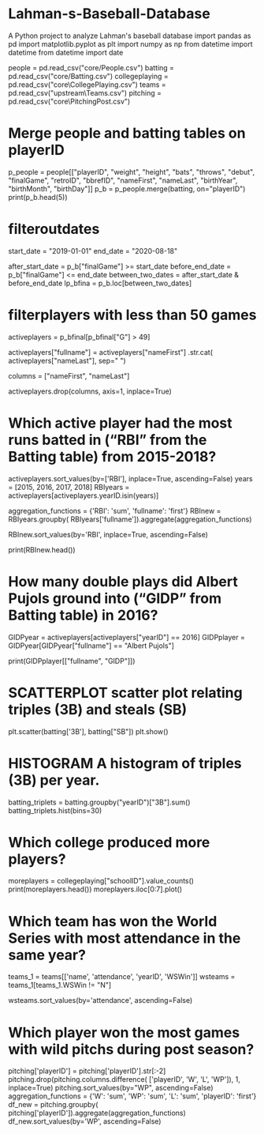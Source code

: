 # Lahman-s-Baseball-Database
A Python project to analyze Lahman's baseball database
import pandas as pd
import matplotlib.pyplot as plt
import numpy as np
from datetime import datetime
from datetime import date

people = pd.read_csv("core/People.csv")
batting = pd.read_csv("core/Batting.csv")
collegeplaying = pd.read_csv("core\CollegePlaying.csv")
teams = pd.read_csv("upstream\Teams.csv")
pitching = pd.read_csv("core\PitchingPost.csv")

# Merge people and batting tables on playerID

p_people = people[["playerID", "weight", "height", "bats",
                   "throws", "debut", "finalGame", "retroID", "bbrefID", "nameFirst", "nameLast", "birthYear", "birthMonth", "birthDay"]]
p_b = p_people.merge(batting, on="playerID")
print(p_b.head(5))


# filteroutdates
start_date = "2019-01-01"
end_date = "2020-08-18"

after_start_date = p_b["finalGame"] >= start_date
before_end_date = p_b["finalGame"] <= end_date
between_two_dates = after_start_date & before_end_date
lp_bfina = p_b.loc[between_two_dates]

# filterplayers with less than 50 games
activeplayers = p_bfinal[p_bfinal["G"] > 49]

activeplayers["fullname"] = activeplayers["nameFirst"] .str.cat(
    activeplayers["nameLast"], sep=" ")

columns = ["nameFirst", "nameLast"]

activeplayers.drop(columns, axis=1, inplace=True)

# Which active player had the most runs batted in (“RBI” from the Batting table) from 2015-2018?
activeplayers.sort_values(by=['RBI'], inplace=True, ascending=False)
years = [2015, 2016, 2017, 2018]
RBIyears = activeplayers[activeplayers.yearID.isin(years)]

aggregation_functions = {'RBI': 'sum', 'fullname': 'first'}
RBInew = RBIyears.groupby(
    RBIyears['fullname']).aggregate(aggregation_functions)

RBInew.sort_values(by='RBI', inplace=True, ascending=False)

print(RBInew.head())


# How many double plays did Albert Pujols ground into (“GIDP” from Batting table) in 2016?
GIDPyear = activeplayers[activeplayers["yearID"] == 2016]
GIDPplayer = GIDPyear[GIDPyear["fullname"] == "Albert Pujols"]


print(GIDPplayer[["fullname", "GIDP"]])


# SCATTERPLOT scatter plot relating triples (3B) and steals (SB)
plt.scatter(batting['3B'], batting["SB"])
plt.show()


# HISTOGRAM A histogram of triples (3B) per year.
batting_triplets = batting.groupby("yearID")["3B"].sum()
batting_triplets.hist(bins=30)


# Which college produced more players?

moreplayers = collegeplaying["schoolID"].value_counts()
print(moreplayers.head())
moreplayers.iloc[0:7].plot()

# Which team has won the World Series with most attendance in the same year?
teams_1 = teams[['name', 'attendance', 'yearID', 'WSWin']]
wsteams = teams_1[teams_1.WSWin != "N"]

wsteams.sort_values(by='attendance', ascending=False)

# Which player won the most games with wild pitchs during post season?

pitching['playerID'] = pitching['playerID'].str[:-2]
pitching.drop(pitching.columns.difference(
    ['playerID', 'W', 'L', 'WP']), 1, inplace=True)
pitching.sort_values(by="WP", ascending=False)
aggregation_functions = {'W': 'sum',
                         'WP': 'sum', 'L': 'sum', 'playerID': 'first'}
df_new = pitching.groupby(
    pitching['playerID']).aggregate(aggregation_functions)
df_new.sort_values(by='WP', ascending=False)
